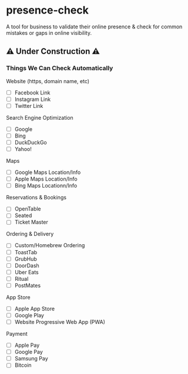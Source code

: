 # presence-check
A tool for business to validate their online presence &amp; check for common mistakes or gaps in online visibility.

## ⚠️ Under Construction ⚠️

### Things We Can Check Automatically

Website (https, domain name, etc)
- [ ] Facebook Link
- [ ] Instagram Link
- [ ] Twitter Link

Search Engine Optimization
- [ ] Google
- [ ] Bing
- [ ] DuckDuckGo
- [ ] Yahoo!

Maps
- [ ] Google Maps Location/Info
- [ ] Apple Maps Location/Info
- [ ] Bing Maps Locationn/Info

Reservations & Bookings
- [ ] OpenTable
- [ ] Seated
- [ ] Ticket Master
 
Ordering & Delivery
- [ ] Custom/Homebrew Ordering
- [ ] ToastTab
- [ ] GrubHub
- [ ] DoorDash
- [ ] Uber Eats
- [ ] Ritual
- [ ] PostMates

App Store
- [ ] Apple App Store
- [ ] Google Play
- [ ] Website Progressive Web App (PWA)

Payment
- [ ] Apple Pay
- [ ] Google Pay
- [ ] Samsung Pay
- [ ] Bitcoin
